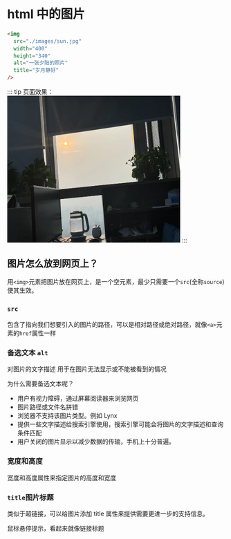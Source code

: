 # html 中的图片

```html
<img
  src="./images/sun.jpg"
  width="400"
  height="340"
  alt="一张夕阳的照片"
  title="岁月静好"
/>
```

::: tip 页面效果：
<img
  src="./images/sun.jpg"
  width="400"
  height="340"
  alt="一张日落的照片"
  title="岁月静好"
/>
:::

## 图片怎么放到网页上？

用`<img>`元素把图片放在网页上，是一个空元素，最少只需要一个`src`(全称`source`)使其生效。

### `src`

包含了指向我们想要引入的图片的路径，可以是相对路径或绝对路径，就像`<a>`元素的`href`属性一样

### 备选文本 `alt`

对图片的文字描述
用于在图片无法显示或不能被看到的情况

为什么需要备选文本呢？

- 用户有视力障碍，通过屏幕阅读器来浏览网页
- 图片路径或文件名拼错
- 浏览器不支持该图片类型。例如 Lynx
- 提供一些文字描述给搜索引擎使用，搜索引擎可能会将图片的文字描述和查询条件匹配
- 用户关闭的图片显示以减少数据的传输，手机上十分普遍。

### 宽度和高度

宽度和高度属性来指定图片的高度和宽度

### `title`图片标题

类似于超链接，可以给图片添加 title 属性来提供需要更进一步的支持信息。

鼠标悬停提示，看起来就像链接标题
